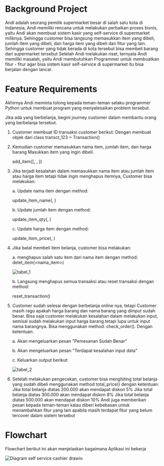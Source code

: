 # Background Project
Andi adalah seorang pemilik supermarket besar di salah satu kota di Indanesia, Andi memiliki rencana untuk melakukan perbaikan proses bisnis, yaitu Andi akan membuat sistem kasir yang self-service di supermarket miliknya. Sehingga customer bisa langsung memasukkan item yang dibeli, jumlah item yang dibeli, dan harga item yang dibeli dan fitur yang lain. Sehingga customer yang tidak berada di kota tersebut bisa membeli barang dari supermarket tersebut Setelah Andi melakukan riset, ternyata Andi memiliki masalah, yaitu Andi rnembutuhkan Programmer untuk membuatkan fitur - fitur agar bisa sistem kasir self-service di supermarket itu bisa berjalan dengan lancar.

# Feature Requirements
Akhirnya Andi meminta tolong kepada teman-teman selaku programmer Python untuk membuat program yang menyelesaikan problem tersebut.

Jika ada yang berbelanja, begini journey customer dalam membantu orang yang berbelanja tersebut.

1. Customer membuat ID transaksi customer berikut:
Dengan membuat objek dari class transct_123 = Transaction()

2. Kemudian customer memasukkan nama item, jumlah item, dan harga barang
Masukkan item yang ingin dibeli.

   add_item([<nama item>, <jumlah item>, <harga per item>])

3. Jika terjadi kesalahan dalam memasukkan nama item atau jumlah item atau harga item tetapi tidak ingin menghapus itemnya, Customer bisa melakukan:
  
   a. Update nama item dengan method:

      update_item_name(<nama item>, <update nama item>)

   b. Update jumlah item dengan method:

      update_item_qty(<nama item>, <update jumlah item>)

   c. Update harga item dengan method:

      update_item_price(<nama item>, <update harga item>)


4. Jika batal membeli item belanja, customer bisa melakukan:

   a. menghapus salah satu item dari nama item dengan method: delet_item(<nama_item>)
   
   ![tabel_1](https://user-images.githubusercontent.com/72366408/232249453-c518cdbd-9ffa-4d29-835f-f12df16d8d2b.PNG)

   b. Langsung menghapus semua transaksi atau reset transaksi dengan method:

      reset_transaction()

5. Customer sudah selesai dengan berbelanja online nya, tetapi Customer masih ragu apakah harga barang dan nama barang yang diinput sudah benar. Bisa saja customer melakukan kesalahan dalam melakukan input, semisal sudah melakukan input harga barang tetapi lupa untuk input nama barangnya. Bisa menggunakan method:
check_order(). Dengan ketentuan:

    a. Akan mengeluarkan pesan "Pemesanan Sudah Benar"

    b. Akan mengeluarkan pesan "Terdapat kesalahan input data"

    c. Keluarkan output berikut:
    
    ![tabel_2](https://user-images.githubusercontent.com/72366408/232249519-465f4527-6bee-40ad-87ba-44e169e18726.PNG)


6. Setelah melakukan pengecekan, customer bisa menghiting total belanja yang sudah dibeli menggunakan method total_price() dengan ketentuan:
Jika total belanja diatas 200.000 akan mendapat diskon 5%
Jika total belanja diatas 300.000 akan mendapat diskon 8%
Jika total belanja diatas 500.000 akan mendapat diskon 10%
Andi juga memberikan pesan kepada teman-teman kalau diberi kebebasan untuk menambahkan fitur yang lain apabila masih terdapat fitur yang belum tercover dalam sistem tersebut

# Flowchart
Flowchart berikut ini akan menjelaskan bagaimana Aplikasi ini bekerja

![Diagram self service cashier drawio](https://user-images.githubusercontent.com/72366408/232266928-32c03cbf-7ca1-46ab-aac9-bbd44ecf5687.png)

